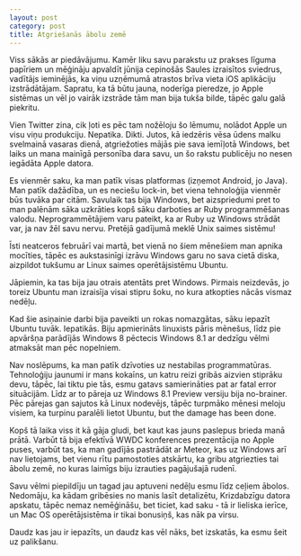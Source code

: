```yaml
---
layout: post
category: post
title: Atgriešanās ābolu zemē
---
```


Viss sākās ar piedāvājumu. Kamēr liku savu parakstu uz prakses līguma papīriem un mēģināju apvaldīt jūnija cepinošās Saules izraisītos sviedrus, vadītājs ieminējās, ka viņu uzņēmumā atrastos brīva vieta iOS aplikāciju izstrādātājam. Sapratu, ka tā būtu jauna, noderīga pieredze, jo Apple sistēmas un vēl jo vairāk izstrāde tām man bija tukša bilde, tāpēc galu galā piekritu.

Vien Twitter zina, cik ļoti es pēc tam nožēloju šo lēmumu, nolādot Apple un visu viņu produkciju. Nepatika. Dikti. Jutos, kā iedzēris vēsa ūdens malku svelmainā vasaras dienā, atgriežoties mājās pie sava iemīļotā Windows, bet laiks un mana mainīgā personība dara savu, un šo rakstu publicēju no nesen iegādāta Apple datora.

Es vienmēr saku, ka man patīk visas platformas (izņemot Android, jo Java). Man patīk dažādība, un es neciešu lock-in, bet viena tehnoloģija vienmēr būs tuvāka par citām. Savulaik tas bija Windows, bet aizspriedumi pret to man palēnām sāka uzkrāties kopš sāku darboties ar Ruby programmēšanas valodu. Neprogrammētājiem varu pateikt, ka ar Ruby uz Windows strādāt var, ja nav žēl savu nervu. Pretējā gadījumā meklē Unix saimes sistēmu!

Īsti neatceros februārī vai martā, bet vienā no šiem mēnešiem man apnika mocīties, tāpēc es aukstasinīgi izrāvu Windows garu no sava cietā diska, aizpildot tukšumu ar Linux saimes operētājsistēmu Ubuntu.

Jāpiemin, ka tas bija jau otrais atentāts pret Windows. Pirmais neizdevās, jo toreiz Ubuntu man izraisīja visai stipru šoku, no kura atkopties nācās vismaz nedēļu.

Kad šie asiņainie darbi bija paveikti un rokas nomazgātas, sāku iepazīt Ubuntu tuvāk. Iepatikās. Biju apmierināts linuxists pāris mēnešus, līdz pie apvāršņa parādījās Windows 8 pēctecis Windows 8.1 ar dedzīgu vēlmi atmaksāt man pēc nopelniem.

Nav noslēpums, ka man patīk dzīvoties uz nestabilas programmatūras. Tehnoloģiju jaunumi ir mans kokaīns, un katru reizi gribās aizvien stiprāku devu, tāpēc, lai tiktu pie tās, esmu gatavs samierināties pat ar fatal error situācijām. Līdz ar to pāreja uz Windows 8.1 Preview versiju bija no-brainer. Pēc pārejas gan sajutos kā Linux nodevējs, tāpēc turpmāko mēnesi meloju visiem, ka turpinu paralēli lietot Ubuntu, but the damage has been done.

Kopš tā laika viss it kā gāja gludi, bet kaut kas jauns paslepus brieda manā prātā. Varbūt tā bija efektīvā WWDC konferences prezentācija no Apple puses, varbūt tas, ka man gadījās pastrādāt ar Meteor, kas uz Windows arī nav lietojams, bet vienu rītu pamostoties atskārtu, ka gribu atgriezties tai ābolu zemē, no kuras laimīgs biju izrauties pagājušajā rudenī.

Savu vēlmi piepildīju un tagad jau aptuveni nedēļu esmu līdz ceļiem ābolos. Nedomāju, ka kādam gribēsies no manis lasīt detalizētu, Krizdabzīgu datora apskatu, tāpēc nemaz nemēģināšu, bet ticiet, kad saku - tā ir lieliska ierīce, un Mac OS operētājsistēma ir tikai bonusiņš, kas nāk pa virsu.

Daudz kas jau ir iepazīts, un daudz kas vēl nāks, bet izskatās, ka esmu šeit uz palikšanu.
